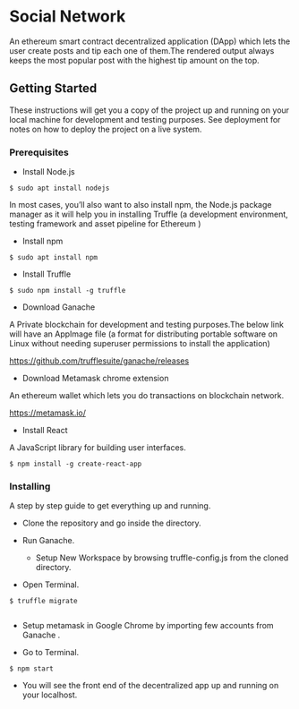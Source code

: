 # Social Network

An ethereum smart contract decentralized application (DApp) which lets the user create posts and tip each one of them.The rendered output always keeps the most popular post with the highest tip amount on the top.

## Getting Started

These instructions will get you a copy of the project up and running on your local machine for development and testing purposes. See deployment for notes on how to deploy the project on a live system.

### Prerequisites

+ Install Node.js

```
$ sudo apt install nodejs

```


In most cases, you’ll also want to also install npm, the Node.js package manager as it will help you in installing 	Truffle (a development environment, testing framework and asset pipeline for Ethereum )

+ Install npm

```
$ sudo apt install npm
```

+ Install Truffle

```
$ sudo npm install -g truffle
```

+ Download Ganache

A Private blockchain for development and testing purposes.The below link will have an AppImage file (a format for distributing portable software on Linux without needing superuser permissions to install the application)


<https://github.com/trufflesuite/ganache/releases>

+ Download Metamask chrome extension

An ethereum wallet which lets you do transactions on blockchain network.

<https://metamask.io/>

+ Install React

A JavaScript library for building user interfaces.

```
$ npm install -g create-react-app
```

### Installing

A step by step guide to get everything up and running.

+ Clone the repository and go inside the directory.

+ Run Ganache.
   + Setup New Workspace by browsing truffle-config.js
from the cloned directory.


+ Open Terminal.


```
$ truffle migrate


```

+ Setup metamask in Google Chrome by importing few accounts from Ganache .

+ Go to Terminal.

```
$ npm start
```
+ You will see the front end of the decentralized app up and running on your localhost.
